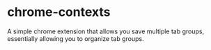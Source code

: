 # chrome-contexts
A simple chrome extension that allows you save multiple tab groups, essentially allowing you to organize tab groups. 